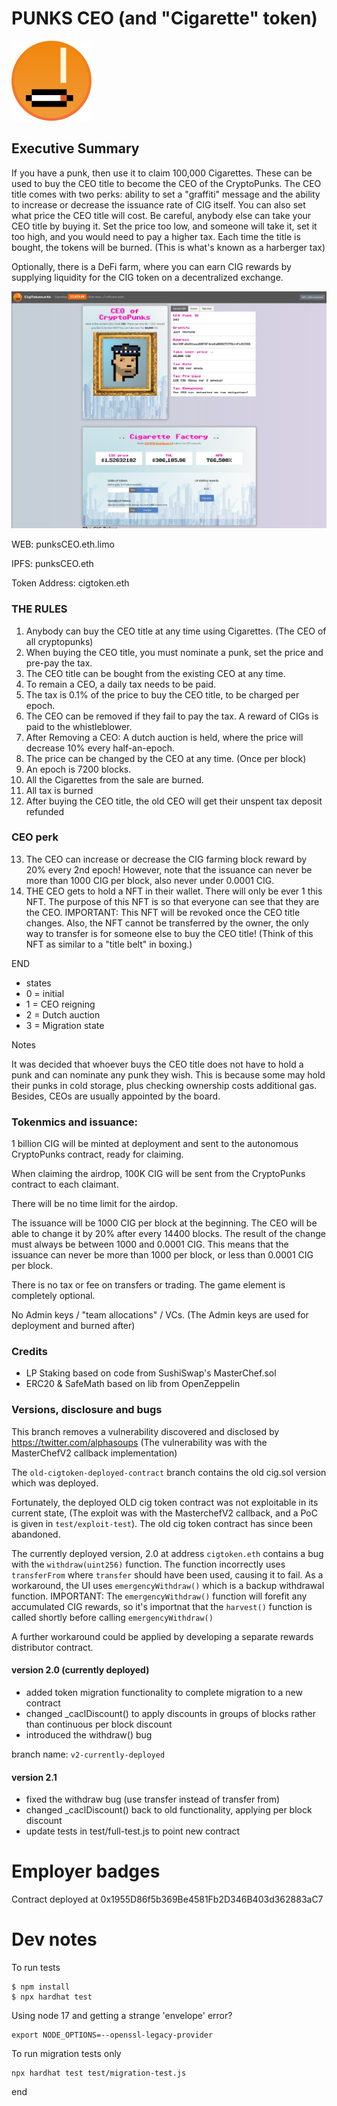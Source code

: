 # PUNKS CEO (and "Cigarette" token)

![Preview](img/logo128.png)
## Executive Summary
                                           
If you have a punk, then use it to claim 100,000 Cigarettes. These can be used to buy the CEO title to become the CEO of the CryptoPunks. The CEO title comes with two perks: ability to set a "graffiti" message and the ability to increase or decrease the issuance rate of CIG itself. You can also set what price the CEO title will cost. Be careful, anybody else can take your CEO title by buying it. Set the price too low, and someone will take it, set it too high, and you would need to pay a higher tax. Each time the title is bought, the tokens will be burned. (This is what's known as a harberger tax)

Optionally, there is a DeFi farm, where you can earn CIG rewards by supplying liquidity for the CIG token on a decentralized exchange.

![Preview](img/cig-preview.jpg)

WEB: punksCEO.eth.limo

IPFS: punksCEO.eth

Token Address: cigtoken.eth

### THE RULES

1. Anybody can buy the CEO title at any time using Cigarettes. (The CEO of all cryptopunks)
2. When buying the CEO title, you must nominate a punk, set the price and pre-pay the tax.
3. The CEO title can be bought from the existing CEO at any time.
4. To remain a CEO, a daily tax needs to be paid.
5. The tax is 0.1% of the price to buy the CEO title, to be charged per epoch.
6. The CEO can be removed if they fail to pay the tax. A reward of CIGs is paid to the whistleblower.
7. After Removing a CEO: A dutch auction is held, where the price will decrease 10% every half-an-epoch.
8. The price can be changed by the CEO at any time. (Once per block)
9. An epoch is 7200 blocks.
10. All the Cigarettes from the sale are burned.
11. All tax is burned
12. After buying the CEO title, the old CEO will get their unspent tax deposit refunded

### CEO perk

13. The CEO can increase or decrease the CIG farming block reward by 20% every 2nd epoch!
However, note that the issuance can never be more than 1000 CIG per block, also never under 0.0001 CIG.
14. THE CEO gets to hold a NFT in their wallet. There will only be ever 1 this NFT.
The purpose of this NFT is so that everyone can see that they are the CEO.
IMPORTANT: This NFT will be revoked once the CEO title changes.
Also, the NFT cannot be transferred by the owner, the only way to transfer is for someone else to buy the CEO title! (Think of this NFT as similar to a "title belt" in boxing.)

END

* states
* 0 = initial
* 1 = CEO reigning
* 2 = Dutch auction
* 3 = Migration state

Notes

It was decided that whoever buys the CEO title does not have to hold a punk and can nominate any punk they wish.
This is because some may hold their punks in cold storage, plus checking ownership costs additional gas.
Besides, CEOs are usually appointed by the board.

### Tokenmics and issuance: 

1 billion CIG will be minted at deployment and sent to the autonomous CryptoPunks contract, ready for claiming.

When claiming the airdrop, 100K CIG will be sent from the CryptoPunks contract to each claimant.

There will be no time limit for the airdop.

The issuance will be 1000 CIG per block at the beginning. The CEO will be able to change it by 20% after
every 14400 blocks. The result of the change must always be between 1000 and 0.0001 CIG. This means
that the issuance can never be more than 1000 per block, or less than 0.0001 CIG per block.

There is no tax or fee on transfers or trading. The game element is completely optional.

No Admin keys / "team allocations" / VCs. (The Admin keys are used for deployment and burned after)

### Credits
- LP Staking based on code from SushiSwap's MasterChef.sol
- ERC20 & SafeMath based on lib from OpenZeppelin 

### Versions, disclosure and bugs

This branch removes a vulnerability discovered and disclosed by https://twitter.com/alphasoups (The vulnerability was with the MasterChefV2 callback implementation)

The `old-cigtoken-deployed-contract` branch contains the old cig.sol version which was deployed.

Fortunately, the deployed OLD cig token contract was not exploitable in its current state, (The exploit was with the MasterchefV2 callback, and a PoC is given in `test/exploit-test`). The old cig token contract has since been abandoned.

The currently deployed version, 2.0 at address `cigtoken.eth` contains a bug with the `withdraw(uint256)` function. The function incorrectly uses `transferFrom` where `transfer` should have been used, causing it to fail. As a workaround, the UI uses `emergencyWithdraw()` which is a backup withdrawal function. IMPORTANT: The `emergencyWithdraw()` function will forefit any accumulated CIG rewards, so it's importnat that the `harvest()` function is called shortly before calling `emergencyWithdraw()`  

A further workaround could be applied by developing a separate rewards distributor contract.

#### version 2.0 (currently deployed)
- added token migration functionality to complete migration to a new contract
- changed _caclDiscount() to apply discounts in groups of blocks rather than continuous per block discount
- introduced the withdraw() bug

branch name: `v2-currently-deployed`

#### version 2.1
- fixed the withdraw bug (use transfer instead of transfer from)
- changed _caclDiscount() back to old functionality, applying per block discount
- update tests in test/full-test.js to point new contract

# Employer badges

Contract deployed at 0x1955D86f5b369Be4581Fb2D346B403d362883aC7



# Dev notes

To run tests

``` 
$ npm install
$ npx hardhat test
```

Using node 17 and getting a strange 'envelope' error?

```
export NODE_OPTIONS=--openssl-legacy-provider
```

To run migration tests only

```
npx hardhat test test/migration-test.js
```

end